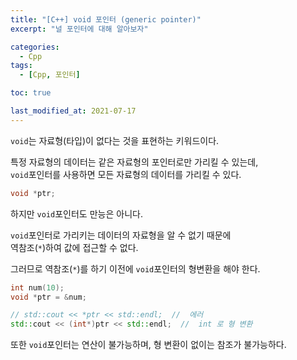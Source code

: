 ```yaml
---
title: "[C++] void 포인터 (generic pointer)"
excerpt: "널 포인터에 대해 알아보자"

categories:
  - Cpp
tags:
  - [Cpp, 포인터]

toc: true

last_modified_at: 2021-07-17
---
```


`void`는 자료형(타입)이 없다는 것을 표현하는 키워드이다.

특정 자료형의 데이터는 같은 자료형의 포인터로만 가리킬 수 있는데,   
`void`포인터를 사용하면 모든 자료형의 데이터를 가리킬 수 있다.

```cpp
void *ptr;
```

하지만 `void`포인터도 만능은 아니다.

`void`포인터로 가리키는 데이터의 자료형을 알 수 없기 때문에   
역참조(`*`)하여 값에 접근할 수 없다.

그러므로 역참조(`*`)를 하기 이전에 `void`포인터의 형변환을 해야 한다.

```cpp
int num(10);
void *ptr = &num;

// std::cout << *ptr << std::endl;  //  에러
std::cout << (int*)ptr << std::endl;  //  int 로 형 변환
```

또한 `void`포인터는 연산이 불가능하며, 형 변환이 없이는 참조가 불가능하다.